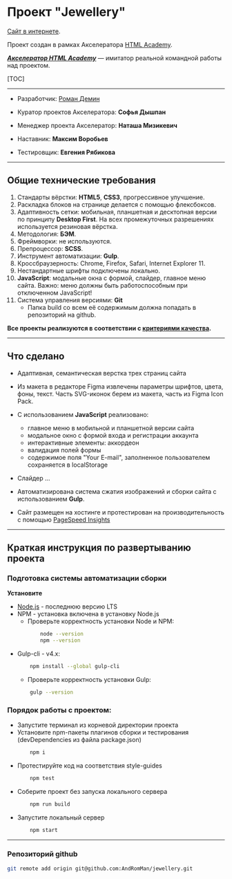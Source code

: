 # Проект "Jewellery"

  [Сайт в интернете](https://demindesign.ru/jewellery/).

Проект создан в рамках Акселератора [HTML Academy](https://htmlacademy.ru/about).

___[Акселератор HTML Academy](https://l.htmlacademy.ru/graduates#rec177038888)___ — имитатор реальной командной работы над проектом.

[TOC]

* * *
* Разработчик: [Роман Демин](https://htmlacademy.ru/profile/id219593)

* Куратор проектов Акселератора: **Софья Дышпан**
* Менеджер проекта Акселератор: **Наташа Мизикевич**
* Наставник: **Максим Воробьев**
* Тестировщик: **Евгения Рябикова**

* * *
## Общие технические требования

1. Стандарты вёрстки: **HTML5**, **CSS3**, прогрессивное улучшение.
2. Раскладка блоков на странице делается с помощью флексбоксов.
3. Адаптивность сетки: мобильная, планшетная и десктопная версии по принципу **Desktop First**.
На всех промежуточных разрешениях используется резиновая вёрстка.
4. Методология: **БЭМ**.
5. Фреймворки: не используются.
6. Препроцессор: **SCSS**.
7. Инструмент автоматизации: **Gulp**.
8. Кроссбраузерность: Chrome, Firefox, Safari, Internet Explorer 11.
9. Нестандартные шрифты подключены локально.
10. **JavaScript**: модальные окна с формой, слайдер, главное меню сайта. Важно: меню должны быть работоспособным при отключенном JavaScript!
12. Система управления версиями: **Git**
    * Папка build со всем её содержимым должна попадать в репозиторий на github.

**Все проекты реализуются в соответствии с [критериями качества](https://www.notion.so/3-eec24ee0d0fd44a6b69562df857f15b1).**

* * *
## Что сделано

* Адаптивная, семантическая верстка трех страниц сайта 
* Из макета в редакторе Figma извлечены параметры шрифтов, цвета, фоны, текст. Часть SVG-иконок берем из макета, часть из Figma Icon Pack.
* C использованием **JavaScript** реализовано:
  - главное меню в мобильной и планшетной версии сайта
  - модальное окно с формой входа и регистрации аккаунта
  - интерактивные элементы: аккордеон
  - валидация полей формы
  - содержимое поля "Your E-mail", заполненное пользователем сохраняется в localStorage

* Слайдер ...
* Автоматизирована система сжатия изображений и сборки сайта с использованием **Gulp**.
* Сайт размещен на хостинге и протестирован на производительность c помощью
 [PageSpeed Insights]()


* * *
## Краткая инструкция по развертыванию проекта

### Подготовка системы автоматизации сборки

**Установите**
  * [Node.js](https://nodejs.org/ru/) - последнюю версию LTS
  * NPM - установка включена в установку Node.js
    * Проверьте корректность установки Node и NPM:
        ```bash
            node --version
            npm --version
        ```
  * Gulp-cli - v4.x: 
    ```bash
        npm install --global gulp-cli
    ```
    * Проверьте корректность установки Gulp:
    ```bash
        gulp --version
    ```

### Порядок работы с проектом:
* Запустите терминал из корневой директории проекта
* Установите npm-пакеты плагинов сборки и тестирования (devDependencies из файла package.json) 
  ```bash
      npm i
  ```
* Протестируйте код на соответствия style-guides
  ```bash 
      npm test
  ```
* Соберите проект без запуска локального сервера
  ```bash
      npm run build
  ```
* Запустите локальный сервер
  ```bash
      npm start
  ```

* * *
### Репозиторий github
```bash
git remote add origin git@github.com:AndRomMan/jewellery.git
```
